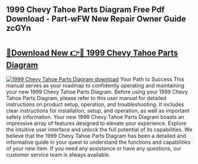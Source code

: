 ## 1999 Chevy Tahoe Parts Diagram Free Pdf Download - Part-wFW New Repair Owner Guide zcGYn

# <h2><a href="http://dfq6xvk.blite.top/?on=1999+Chevy+Tahoe+Parts+Diagram">🔗Download New 👉🔴 1999 Chevy Tahoe Parts Diagram</a></h2>

[![1999 Chevy Tahoe Parts Diagram download](https://i.imgur.com/lujVjoI.png)](http://dfq6xvk.blite.top/?on=1999+Chevy+Tahoe+Parts+Diagram)
Your Path to Success This manual serves as your roadmap to confidently operating and maintaining your new 1999 Chevy Tahoe Parts Diagram. Before using your 1999 Chevy Tahoe Parts Diagram, please refer to this user manual for detailed instructions on product setup, operation, and troubleshooting. It includes clear instructions for installation, setup, and operation, as well as important safety information. Your new 1999 Chevy Tahoe Parts Diagram boasts an impressive array of features designed to elevate your experience. Explore the intuitive user interface and unlock the full potential of its capabilities. We believe that the 1999 Chevy Tahoe Parts Diagram has been a detailed and informative guide in your quest to understand the functions and capabilities of your new item. If you need any assistance or have any questions, our customer service team is always available.
